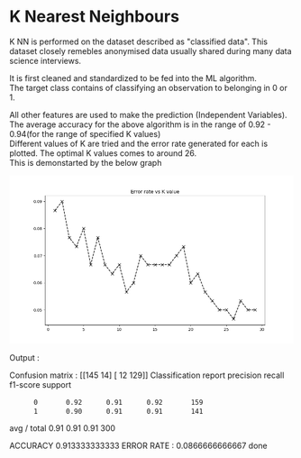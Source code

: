 <h1> K Nearest Neighbours </h1> 

K NN is performed on the dataset described as "classified data".
This dataset closely remebles anonymised data usually shared during many data science interviews. 

It is first cleaned and standardized to be fed into the ML algorithm. <br>
The target class contains of classifying an observation to belonging in 0 or 1. <br> 

All other features are used to make the prediction (Independent Variables). 
The average accuracy for the above algorithm is in the range of 0.92 - 0.94(for the range of specified K values) <br> 
Different values of K are tried and the error rate generated for each is plotted. The optimal K values comes to around 26. <br> 
This is demonstarted by the below graph <br>

![alt text](https://github.com/svishrut93/Data-Science--Python/blob/master/K%20Nearest%20Neighbours/KNN%20Graph-Error%20Rate.png)


Output : 



Confusion matrix : 
[[145  14]
 [ 12 129]]
Classification report
             precision    recall  f1-score   support

          0       0.92      0.91      0.92       159
          1       0.90      0.91      0.91       141

avg / total       0.91      0.91      0.91       300

ACCURACY 
0.913333333333
ERROR RATE : 
0.0866666666667
done
